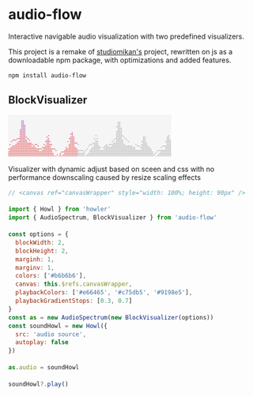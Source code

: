 # audio-flow

Interactive navigable audio visualization with two predefined visualizers.

This project is a remake of [studiomikan's](https://github.com/studiomikan/pon-audio-spectrum) project, rewritten on js as a downloadable npm package, with optimizations and added features.

```sh
npm install audio-flow
```

## BlockVisualizer

![BlockVisualizer](img/BlockVisualizer.png)

Visualizer with dynamic adjust based on sceen and css with no performance downscaling caused by resize scaling effects

```js
// <canvas ref="canvasWrapper" style="width: 100%; height: 90px" />

import { Howl } from 'howler'
import { AudioSpectrum, BlockVisualizer } from 'audio-flow'

const options = {
  blockWidth: 2,
  blockHeight: 2,
  marginh: 1,
  marginv: 1,
  colors: ['#b6b6b6'],
  canvas: this.$refs.canvasWrapper,
  playbackColors: ['#e66465', '#c75db5', '#9198e5'],
  playbackGradientStops: [0.3, 0.7]
}
const as = new AudioSpectrum(new BlockVisualizer(options))
const soundHowl = new Howl({
  src: 'audio source',
  autoplay: false
})

as.audio = soundHowl

soundHowl?.play()
```